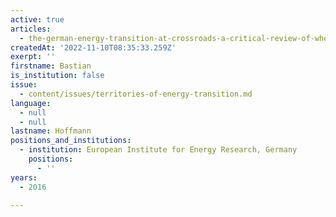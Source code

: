 ```yaml
---
active: true
articles:
  - the-german-energy-transition-at-crossroads-a-critical-review-of-where-we-are
createdAt: '2022-11-10T08:35:33.259Z'
exerpt: ''
firstname: Bastian
is_institution: false
issue:
  - content/issues/territories-of-energy-transition.md
language:
  - null
  - null
lastname: Hoffmann
positions_and_institutions:
  - institution: European Institute for Energy Research, Germany
    positions:
      - ''
years:
  - 2016

---
```


